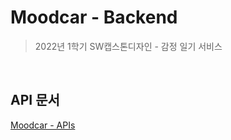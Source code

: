 #  Moodcar - Backend
>2022년 1학기 SW캡스톤디자인 - 감정 일기 서비스
<br/>

##  API 문서
[Moodcar - APIs](http://ec2-3-39-17-18.ap-northeast-2.compute.amazonaws.com/api-docs)